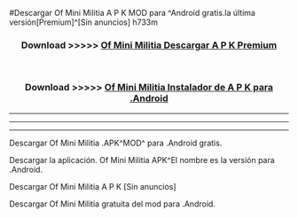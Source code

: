 #Descargar Of Mini Militia  A P K MOD para ^Android gratis.la última versión[Premium]^[Sin anuncios] h733m



<div align="center">
<h3>Download >>>>> <a href="https://es-web.web.app/?es= Of Mini Militia ">Of Mini Militia  Descargar A P K Premium</a></h3><br>

<h3>Download >>>>> <a href="https://es-web.web.app/?es= Of Mini Militia ">Of Mini Militia  Instalador de A P K para .Android</a></h3>
</div>


----------------------------------------------------------

----------------------------------------------------------

----------------------------------------------------------

Descargar Of Mini Militia  .APK^MOD^ para .Android gratis.

Descargar la aplicación. Of Mini Militia  APK^El nombre es la versión para .Android.

Descargar Of Mini Militia  A P K [Sin anuncios]

Descargar Of Mini Militia  gratuita del mod para .Android.